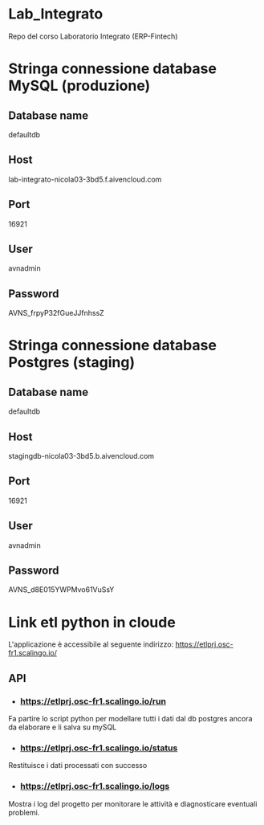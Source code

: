 # Lab_Integrato
Repo del corso Laboratorio Integrato (ERP-Fintech)

# Stringa connessione database MySQL (produzione)
## Database name
defaultdb
## Host
lab-integrato-nicola03-3bd5.f.aivencloud.com
## Port
16921
## User
avnadmin
## Password
AVNS_frpyP32fGueJJfnhssZ

# Stringa connessione database Postgres (staging)
## Database name
defaultdb
## Host
stagingdb-nicola03-3bd5.b.aivencloud.com
## Port
16921
## User
avnadmin
## Password
AVNS_d8E015YWPMvo61VuSsY

# Link etl python in cloude
L'applicazione è accessibile al seguente indirizzo: https://etlprj.osc-fr1.scalingo.io/
## API
- ### https://etlprj.osc-fr1.scalingo.io/run
Fa partire lo script python per modellare tutti i dati dal db postgres ancora da elaborare e li salva su mySQL
- ### https://etlprj.osc-fr1.scalingo.io/status
Restituisce i dati processati con successo
- ### https://etlprj.osc-fr1.scalingo.io/logs
Mostra i log del progetto per monitorare le attività e diagnosticare eventuali problemi.

